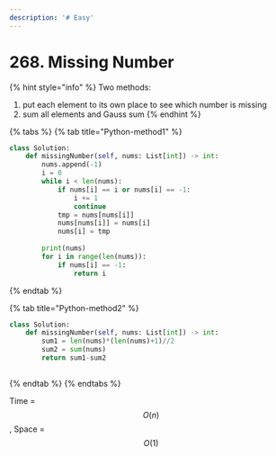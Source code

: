```yaml
---
description: '# Easy'
---
```


# 268. Missing Number

{% hint style="info" %}
Two methods: 

1. put each element to its own place to see which number is missing
2. sum all elements and Gauss sum
{% endhint %}

{% tabs %}
{% tab title="Python-method1" %}
```python
class Solution:
    def missingNumber(self, nums: List[int]) -> int:
        nums.append(-1)
        i = 0
        while i < len(nums):
            if nums[i] == i or nums[i] == -1:
                i += 1
                continue
            tmp = nums[nums[i]]
            nums[nums[i]] = nums[i]
            nums[i] = tmp
        
        print(nums)
        for i in range(len(nums)):
            if nums[i] == -1:
                return i
```
{% endtab %}

{% tab title="Python-method2" %}
```python
class Solution:
    def missingNumber(self, nums: List[int]) -> int:
        sum1 = len(nums)*(len(nums)+1)//2
        sum2 = sum(nums)
        return sum1-sum2
        
```
{% endtab %}
{% endtabs %}

Time = $$O(n)$$ , Space = $$O(1)$$ 

